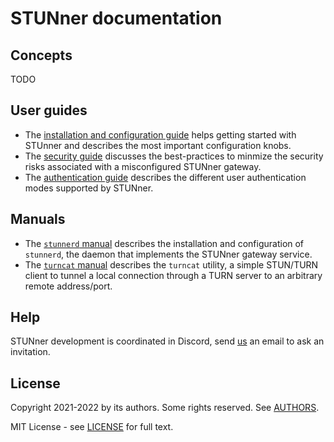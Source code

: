 # STUNner documentation

## Concepts

TODO

## User guides

* The [installation and configuration guide](/doc/INSTALL.md) helps getting started with STUnner
  and describes the most important configuration knobs.
* The [security guide](/doc/SECURITY.md) discusses the best-practices to minmize the security risks
associated with a misconfigured STUNner gateway.
* The [authentication guide](/doc/AUTH.md) describes the different user authentication modes
supported by STUNner.

## Manuals

* The [`stunnerd` manual](/utils/stunnerd/README.md) describes the installation and configuration
  of `stunnerd`, the daemon that implements the STUNner gateway service.
* The [`turncat` manual](/utils/turncat/README.md) describes the `turncat` utility, a simple
  STUN/TURN client to tunnel a local connection through a TURN server to an arbitrary remote
  address/port.

## Help

STUNner development is coordinated in Discord, send [us](/AUTHORS) an email to ask an invitation.

## License

Copyright 2021-2022 by its authors. Some rights reserved. See [AUTHORS](/AUTHORS).

MIT License - see [LICENSE](/LICENSE) for full text.
